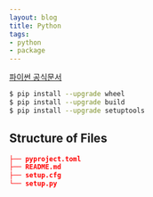 ```yaml
---
layout: blog
title: Python
tags:
- python
- package
---
```


[파이썬 공식문서](https://docs.python.org/ko/3/tutorial/classes.html)

```bash
$ pip install --upgrade wheel
$ pip install --upgrade build
$ pip install --upgrade setuptools
```

## Structure of Files
```json
├── pyproject.toml
├── README.md
├── setup.cfg
└── setup.py
```